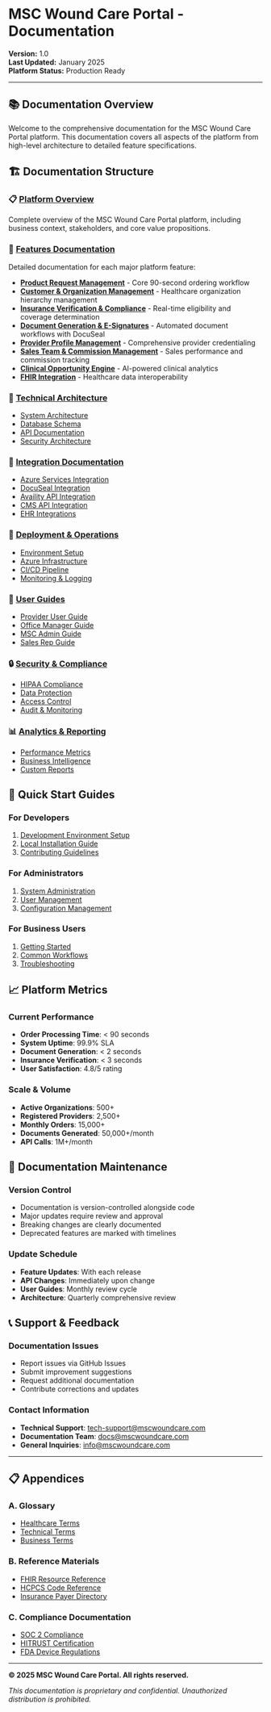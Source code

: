 # MSC Wound Care Portal - Documentation

**Version:** 1.0  
**Last Updated:** January 2025  
**Platform Status:** Production Ready

---

## 📚 Documentation Overview

Welcome to the comprehensive documentation for the MSC Wound Care Portal platform. This documentation covers all aspects of the platform from high-level architecture to detailed feature specifications.

## 🏗️ Documentation Structure

### 📋 [Platform Overview](./PLATFORM_OVERVIEW.md)
Complete overview of the MSC Wound Care Portal platform, including business context, stakeholders, and core value propositions.

### 🚀 [Features Documentation](./features/)
Detailed documentation for each major platform feature:

- **[Product Request Management](./features/PRODUCT_REQUEST_FEATURE.md)** - Core 90-second ordering workflow
- **[Customer & Organization Management](./features/CUSTOMER_ORGANIZATION_FEATURE.md)** - Healthcare organization hierarchy management  
- **[Insurance Verification & Compliance](./features/INSURANCE_VERIFICATION_FEATURE.md)** - Real-time eligibility and coverage determination
- **[Document Generation & E-Signatures](./features/DOCUMENT_GENERATION_FEATURE.md)** - Automated document workflows with DocuSeal
- **[Provider Profile Management](./features/PROVIDER_PROFILE_FEATURE.md)** - Comprehensive provider credentialing
- **[Sales Team & Commission Management](./features/SALES_COMMISSION_FEATURE.md)** - Sales performance and commission tracking
- **[Clinical Opportunity Engine](./features/CLINICAL_OPPORTUNITY_ENGINE_FEATURE.md)** - AI-powered clinical analytics
- **[FHIR Integration](./features/FHIR_INTEGRATION_FEATURE.md)** - Healthcare data interoperability

### 🔧 [Technical Architecture](./architecture/)
- [System Architecture](./architecture/SYSTEM_ARCHITECTURE.md)
- [Database Schema](./architecture/DATABASE_SCHEMA.md)
- [API Documentation](./architecture/API_REFERENCE.md)
- [Security Architecture](./architecture/SECURITY_ARCHITECTURE.md)

### 🔗 [Integration Documentation](./integrations/)
- [Azure Services Integration](./integrations/AZURE_SERVICES.md)
- [DocuSeal Integration](./integrations/DOCUSEAL_INTEGRATION.md)
- [Availity API Integration](./integrations/AVAILITY_INTEGRATION.md)
- [CMS API Integration](./integrations/CMS_API_INTEGRATION.md)
- [EHR Integrations](./integrations/EHR_INTEGRATIONS.md)

### 🚀 [Deployment & Operations](./deployment/)
- [Environment Setup](./deployment/ENVIRONMENT_SETUP.md)
- [Azure Infrastructure](./deployment/AZURE_INFRASTRUCTURE.md)
- [CI/CD Pipeline](./deployment/CICD_PIPELINE.md)
- [Monitoring & Logging](./deployment/MONITORING.md)

### 👥 [User Guides](./user-guides/)
- [Provider User Guide](./user-guides/PROVIDER_GUIDE.md)
- [Office Manager Guide](./user-guides/OFFICE_MANAGER_GUIDE.md)
- [MSC Admin Guide](./user-guides/ADMIN_GUIDE.md)
- [Sales Rep Guide](./user-guides/SALES_REP_GUIDE.md)

### 🔒 [Security & Compliance](./security/)
- [HIPAA Compliance](./security/HIPAA_COMPLIANCE.md)
- [Data Protection](./security/DATA_PROTECTION.md)
- [Access Control](./security/ACCESS_CONTROL.md)
- [Audit & Monitoring](./security/AUDIT_MONITORING.md)

### 📊 [Analytics & Reporting](./analytics/)
- [Performance Metrics](./analytics/PERFORMANCE_METRICS.md)
- [Business Intelligence](./analytics/BUSINESS_INTELLIGENCE.md)
- [Custom Reports](./analytics/CUSTOM_REPORTS.md)

## 🎯 Quick Start Guides

### For Developers
1. [Development Environment Setup](./development/DEVELOPMENT_SETUP.md)
2. [Local Installation Guide](./development/LOCAL_INSTALLATION.md)
3. [Contributing Guidelines](./development/CONTRIBUTING.md)

### For Administrators  
1. [System Administration](./administration/SYSTEM_ADMIN.md)
2. [User Management](./administration/USER_MANAGEMENT.md)
3. [Configuration Management](./administration/CONFIGURATION.md)

### For Business Users
1. [Getting Started](./user-guides/GETTING_STARTED.md)
2. [Common Workflows](./user-guides/COMMON_WORKFLOWS.md)
3. [Troubleshooting](./user-guides/TROUBLESHOOTING.md)

## 📈 Platform Metrics

### Current Performance
- **Order Processing Time**: < 90 seconds
- **System Uptime**: 99.9% SLA
- **Document Generation**: < 2 seconds
- **Insurance Verification**: < 3 seconds
- **User Satisfaction**: 4.8/5 rating

### Scale & Volume
- **Active Organizations**: 500+
- **Registered Providers**: 2,500+
- **Monthly Orders**: 15,000+
- **Documents Generated**: 50,000+/month
- **API Calls**: 1M+/month

## 🔄 Documentation Maintenance

### Version Control
- Documentation is version-controlled alongside code
- Major updates require review and approval
- Breaking changes are clearly documented
- Deprecated features are marked with timelines

### Update Schedule
- **Feature Updates**: With each release
- **API Changes**: Immediately upon change
- **User Guides**: Monthly review cycle
- **Architecture**: Quarterly comprehensive review

## 📞 Support & Feedback

### Documentation Issues
- Report issues via GitHub Issues
- Submit improvement suggestions
- Request additional documentation
- Contribute corrections and updates

### Contact Information
- **Technical Support**: tech-support@mscwoundcare.com
- **Documentation Team**: docs@mscwoundcare.com
- **General Inquiries**: info@mscwoundcare.com

---

## 📋 Appendices

### A. Glossary
- [Healthcare Terms](./appendices/HEALTHCARE_GLOSSARY.md)
- [Technical Terms](./appendices/TECHNICAL_GLOSSARY.md)
- [Business Terms](./appendices/BUSINESS_GLOSSARY.md)

### B. Reference Materials
- [FHIR Resource Reference](./appendices/FHIR_REFERENCE.md)
- [HCPCS Code Reference](./appendices/HCPCS_REFERENCE.md)
- [Insurance Payer Directory](./appendices/PAYER_DIRECTORY.md)

### C. Compliance Documentation
- [SOC 2 Compliance](./appendices/SOC2_COMPLIANCE.md)
- [HITRUST Certification](./appendices/HITRUST_CERTIFICATION.md)
- [FDA Device Regulations](./appendices/FDA_REGULATIONS.md)

---

**© 2025 MSC Wound Care Portal. All rights reserved.**

*This documentation is proprietary and confidential. Unauthorized distribution is prohibited.*
